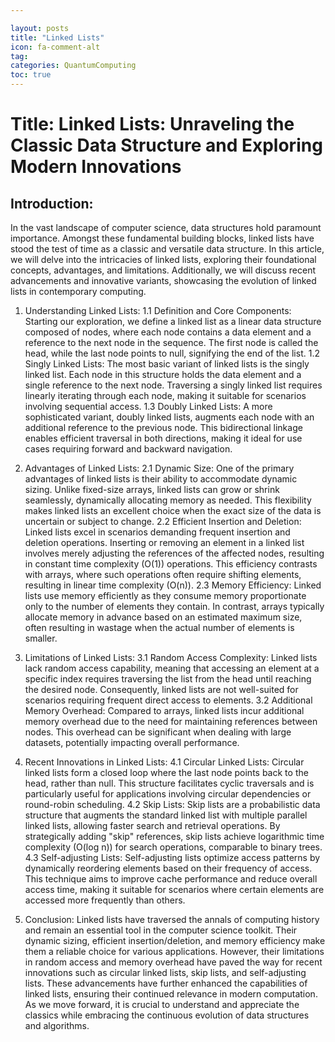 ```yaml
---

layout: posts
title: "Linked Lists"
icon: fa-comment-alt
tag:      
categories: QuantumComputing
toc: true
---
```




# Title: Linked Lists: Unraveling the Classic Data Structure and Exploring Modern Innovations

## Introduction:
In the vast landscape of computer science, data structures hold paramount importance. Amongst these fundamental building blocks, linked lists have stood the test of time as a classic and versatile data structure. In this article, we will delve into the intricacies of linked lists, exploring their foundational concepts, advantages, and limitations. Additionally, we will discuss recent advancements and innovative variants, showcasing the evolution of linked lists in contemporary computing.

1. Understanding Linked Lists:
   1.1 Definition and Core Components:
      Starting our exploration, we define a linked list as a linear data structure composed of nodes, where each node contains a data element and a reference to the next node in the sequence. The first node is called the head, while the last node points to null, signifying the end of the list.
   1.2 Singly Linked Lists:
      The most basic variant of linked lists is the singly linked list. Each node in this structure holds the data element and a single reference to the next node. Traversing a singly linked list requires linearly iterating through each node, making it suitable for scenarios involving sequential access.
   1.3 Doubly Linked Lists:
      A more sophisticated variant, doubly linked lists, augments each node with an additional reference to the previous node. This bidirectional linkage enables efficient traversal in both directions, making it ideal for use cases requiring forward and backward navigation.

2. Advantages of Linked Lists:
   2.1 Dynamic Size:
      One of the primary advantages of linked lists is their ability to accommodate dynamic sizing. Unlike fixed-size arrays, linked lists can grow or shrink seamlessly, dynamically allocating memory as needed. This flexibility makes linked lists an excellent choice when the exact size of the data is uncertain or subject to change.
   2.2 Efficient Insertion and Deletion:
      Linked lists excel in scenarios demanding frequent insertion and deletion operations. Inserting or removing an element in a linked list involves merely adjusting the references of the affected nodes, resulting in constant time complexity (O(1)) operations. This efficiency contrasts with arrays, where such operations often require shifting elements, resulting in linear time complexity (O(n)).
   2.3 Memory Efficiency:
      Linked lists use memory efficiently as they consume memory proportionate only to the number of elements they contain. In contrast, arrays typically allocate memory in advance based on an estimated maximum size, often resulting in wastage when the actual number of elements is smaller.

3. Limitations of Linked Lists:
   3.1 Random Access Complexity:
      Linked lists lack random access capability, meaning that accessing an element at a specific index requires traversing the list from the head until reaching the desired node. Consequently, linked lists are not well-suited for scenarios requiring frequent direct access to elements.
   3.2 Additional Memory Overhead:
      Compared to arrays, linked lists incur additional memory overhead due to the need for maintaining references between nodes. This overhead can be significant when dealing with large datasets, potentially impacting overall performance.

4. Recent Innovations in Linked Lists:
   4.1 Circular Linked Lists:
      Circular linked lists form a closed loop where the last node points back to the head, rather than null. This structure facilitates cyclic traversals and is particularly useful for applications involving circular dependencies or round-robin scheduling.
   4.2 Skip Lists:
      Skip lists are a probabilistic data structure that augments the standard linked list with multiple parallel linked lists, allowing faster search and retrieval operations. By strategically adding "skip" references, skip lists achieve logarithmic time complexity (O(log n)) for search operations, comparable to binary trees.
   4.3 Self-adjusting Lists:
      Self-adjusting lists optimize access patterns by dynamically reordering elements based on their frequency of access. This technique aims to improve cache performance and reduce overall access time, making it suitable for scenarios where certain elements are accessed more frequently than others.

5. Conclusion:
Linked lists have traversed the annals of computing history and remain an essential tool in the computer science toolkit. Their dynamic sizing, efficient insertion/deletion, and memory efficiency make them a reliable choice for various applications. However, their limitations in random access and memory overhead have paved the way for recent innovations such as circular linked lists, skip lists, and self-adjusting lists. These advancements have further enhanced the capabilities of linked lists, ensuring their continued relevance in modern computation. As we move forward, it is crucial to understand and appreciate the classics while embracing the continuous evolution of data structures and algorithms.